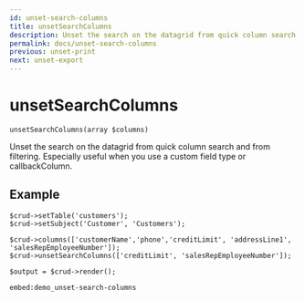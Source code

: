 ```yaml
---
id: unset-search-columns
title: unsetSearchColumns
description: Unset the search on the datagrid from quick column search and from filtering. 
permalink: docs/unset-search-columns
previous: unset-print
next: unset-export
---
```


# unsetSearchColumns

<pre><code class="language-php">unsetSearchColumns(array $columns)</code></pre>
Unset the search on the datagrid from quick column search and from filtering. Especially useful when you use a custom field type or callbackColumn.

## Example

<pre><code class="language-php">$crud->setTable('customers');
$crud->setSubject('Customer', 'Customers');

$crud->columns(['customerName','phone','creditLimit', 'addressLine1', 'salesRepEmployeeNumber']);
$crud->unsetSearchColumns(['creditLimit', 'salesRepEmployeeNumber']);

$output = $crud->render();</code></pre>

`embed:demo_unset-search-columns`